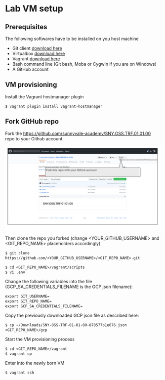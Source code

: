 # Lab VM setup

## Prerequisites

The following softwares have to be installed on you host machine

- Git client [download here](https://git-scm.com/downloads)
- Virtualbox [download here](https://www.virtualbox.org/wiki/Downloads)
- Vagrant [download here](https://www.vagrantup.com/downloads.html)
- Bash command line (Git bash, Moba or Cygwin if you are on Windows) 
- A GitHub account

## VM provisioning

Install the Vagrant hostmanager plugin

```
$ vagrant plugin install vagrant-hostmanager
```

## Fork GitHub repo 

Fork the https://github.com/sunnyvale-academy/SNY.OSS.TRF.01.01.00 repo to your Github account.

![GitHub fork](img/Github_fork.jpg)

Then clone the repo you forked (change <YOUR_GITHUB_USERNAME> and <GIT_REPO_NAME> placeholders accordingly)

```
$ git clone https://github.com/<YOUR_GITHUB_USERNAME>/<GIT_REPO_NAME>.git
```

```
$ cd <GIT_REPO_NAME>/vagrant/scripts
$ vi .env
```

Change the following variables into the file (GCP_SA_CREDENTIALS_FILENAME is the GCP json filename):

```
export GIT_USERNAME=
export GIT_REPO_NAME=
export GCP_SA_CREDENTIALS_FILENAME=
```

Copy the previously downloaded GCP json file as described here:

```
$ cp ~/Downloads/SNY-OSS-TRF-01-01-00-870577b1e676.json <GIT_REPO_NAME>/gcp
```

Start the VM provisioning process

```
$ cd <GIT_REPO_NAME>/vagrant
$ vagrant up
```

Enter into the newly born VM

```
$ vagrant ssh
```

